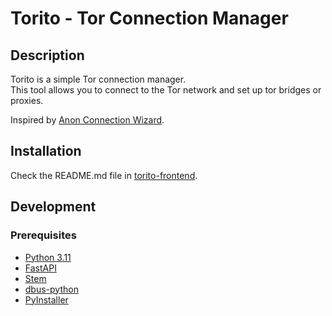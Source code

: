 # Torito - Tor Connection Manager

## Description

Torito is a simple Tor connection manager.  
This tool allows you to connect to the Tor network and set up tor bridges or proxies.

Inspired by [Anon Connection Wizard](https://www.whonix.org/wiki/Anon_Connection_Wizard).

## Installation

Check the README.md file in [torito-frontend](https://github.com/calloc134/torito-frontend).

## Development

### Prerequisites

- [Python 3.11](https://www.python.org)
- [FastAPI](https://fastapi.tiangolo.com)
- [Stem](https://stem.torproject.org)
- [dbus-python](https://www.freedesktop.org/wiki/Software/DBusBindings/#python)
- [PyInstaller](https://www.pyinstaller.org)
